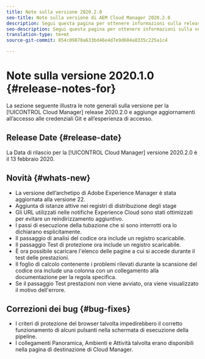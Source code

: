 ```yaml
---
title: Note sulla versione 2020.2.0
seo-title: Note sulla versione di AEM Cloud Manager 2020.2.0
description: Segui questa pagina per ottenere informazioni sulla release 2020.2.0 di Cloud Manager
seo-description: Segui questa pagina per ottenere informazioni sulla versione 2020.2.0 di AEM Cloud Manager
translation-type: tm+mt
source-git-commit: 854c09878a633bd46e4d7e9d604a8335c225a1c4

---
```


# Note sulla versione 2020.1.0 {#release-notes-for}

La sezione seguente illustra le note generali sulla versione per la [!UICONTROL Cloud Manager] release 2020.2.0 e aggiunge aggiornamenti all’accesso alle credenziali Git e all’esperienza di accesso.

## Release Date {#release-date}

La Data di rilascio per la [!UICONTROL Cloud Manager] versione 2020.2.0 è il 13 febbraio 2020.

## Novità {#whats-new}

* La versione dell’archetipo di Adobe Experience Manager è stata aggiornata alla versione 22.
* Aggiunta di istanze attive nei registri di distribuzione degli stage
* Gli URL utilizzati nelle notifiche Experience Cloud sono stati ottimizzati per evitare un reindirizzamento aggiuntivo.
* I passi di esecuzione della tubazione che si sono interrotti ora lo dichiarano esplicitamente.
* Il passaggio di analisi del codice ora include un registro scaricabile.
* Il passaggio Test di protezione ora include un registro scaricabile.
* È ora possibile scaricare l&#39;elenco delle pagine a cui si accede durante il test delle prestazioni.
* Il foglio di calcolo contenente i problemi rilevati durante la scansione del codice ora include una colonna con un collegamento alla documentazione per la regola specifica.
* Se il passaggio Test prestazioni non viene avviato, ora viene visualizzato il motivo dell&#39;errore.

## Correzioni dei bug {#bug-fixes}

* I criteri di protezione del browser talvolta impedirebbero il corretto funzionamento di alcuni pulsanti nella schermata di esecuzione della pipeline.
* I collegamenti Panoramica, Ambienti e Attività talvolta erano disponibili nella pagina di destinazione di Cloud Manager.
